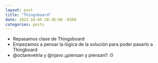 ```yaml
---
layout: post
title: "Thingsboard"
date: 2023-10-05 20:30:00 -0300
categories: posts
---
```

- Repasamos clase de Thingsboard
- Empezamos a pensar la lógica de la solución para poder pasarlo a Thingboard
- @octarevetria y @njavo ¡¡piensan y piensan!! :0

